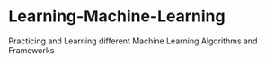 # Learning-Machine-Learning
Practicing and Learning different Machine Learning Algorithms and Frameworks
